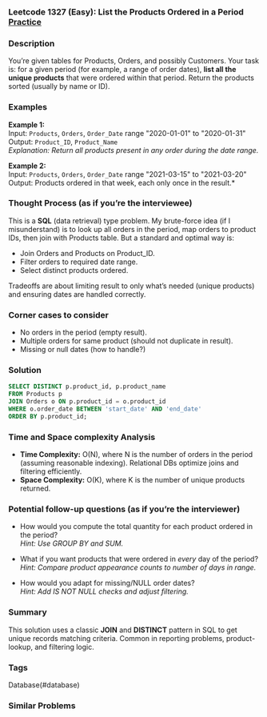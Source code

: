 ### Leetcode 1327 (Easy): List the Products Ordered in a Period [Practice](https://leetcode.com/problems/list-the-products-ordered-in-a-period)

### Description  
You’re given tables for Products, Orders, and possibly Customers. Your task is: for a given period (for example, a range of order dates), **list all the unique products** that were ordered within that period. Return the products sorted (usually by name or ID).

### Examples  

**Example 1:**  
Input: `Products`, `Orders`, `Order_Date` range "2020-01-01" to "2020-01-31"  
Output: `Product_ID`, `Product_Name`  
*Explanation: Return all products present in any order during the date range.*

**Example 2:**  
Input: `Products`, `Orders`, `Order_Date` range "2021-03-15" to "2021-03-20"  
Output: Products ordered in that week, each only once in the result.*

### Thought Process (as if you’re the interviewee)  
This is a **SQL** (data retrieval) type problem. My brute-force idea (if I misunderstand) is to look up all orders in the period, map orders to product IDs, then join with Products table. But a standard and optimal way is:

- Join Orders and Products on Product_ID.
- Filter orders to required date range.
- Select distinct products ordered.

Tradeoffs are about limiting result to only what’s needed (unique products) and ensuring dates are handled correctly.

### Corner cases to consider  
- No orders in the period (empty result).
- Multiple orders for same product (should not duplicate in result).
- Missing or null dates (how to handle?)

### Solution

```sql
SELECT DISTINCT p.product_id, p.product_name
FROM Products p
JOIN Orders o ON p.product_id = o.product_id
WHERE o.order_date BETWEEN 'start_date' AND 'end_date'
ORDER BY p.product_id;
```

### Time and Space complexity Analysis  
- **Time Complexity:** O(N), where N is the number of orders in the period (assuming reasonable indexing). Relational DBs optimize joins and filtering efficiently.
- **Space Complexity:** O(K), where K is the number of unique products returned.

### Potential follow-up questions (as if you’re the interviewer)  
- How would you compute the total quantity for each product ordered in the period?  
  *Hint: Use GROUP BY and SUM.*

- What if you want products that were ordered in *every* day of the period?  
  *Hint: Compare product appearance counts to number of days in range.*

- How would you adapt for missing/NULL order dates?  
  *Hint: Add IS NOT NULL checks and adjust filtering.*

### Summary
This solution uses a classic **JOIN** and **DISTINCT** pattern in SQL to get unique records matching criteria. Common in reporting problems, product-lookup, and filtering logic.

### Tags
Database(#database)

### Similar Problems
